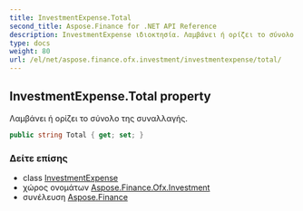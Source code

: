 ```yaml
---
title: InvestmentExpense.Total
second_title: Aspose.Finance for .NET API Reference
description: InvestmentExpense ιδιοκτησία. Λαμβάνει ή ορίζει το σύνολο της συναλλαγής.
type: docs
weight: 80
url: /el/net/aspose.finance.ofx.investment/investmentexpense/total/
---
```

## InvestmentExpense.Total property

Λαμβάνει ή ορίζει το σύνολο της συναλλαγής.

```csharp
public string Total { get; set; }
```

### Δείτε επίσης

* class [InvestmentExpense](../)
* χώρος ονομάτων [Aspose.Finance.Ofx.Investment](../../investmentexpense/)
* συνέλευση [Aspose.Finance](../../../)


